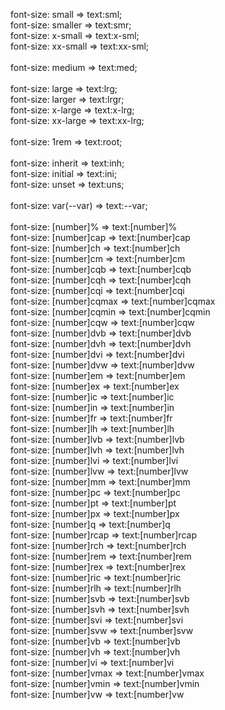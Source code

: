 font-size: small => text:sml;<br>
font-size: smaller => text:smr;<br>
font-size: x-small => text:x-sml;<br>
font-size: xx-small => text:xx-sml;<br>
<br>
font-size: medium => text:med;<br>
<br>
font-size: large => text:lrg;<br>
font-size: larger => text:lrgr;<br>
font-size: x-large => text:x-lrg;<br>
font-size: xx-large => text:xx-lrg;<br>
<br>
font-size: 1rem => text:root;<br>
<br>
font-size: inherit => text:inh;<br>
font-size: initial => text:ini;<br>
font-size: unset => text:uns;<br>
<br>
font-size: var(--var) => text:--var;<br>
<br>
font-size: [number]% => text:[number]%<br>
font-size: [number]cap => text:[number]cap<br>
font-size: [number]ch => text:[number]ch<br>
font-size: [number]cm => text:[number]cm<br>
font-size: [number]cqb => text:[number]cqb<br>
font-size: [number]cqh => text:[number]cqh<br>
font-size: [number]cqi => text:[number]cqi<br>
font-size: [number]cqmax => text:[number]cqmax<br>
font-size: [number]cqmin => text:[number]cqmin<br>
font-size: [number]cqw => text:[number]cqw<br>
font-size: [number]dvb => text:[number]dvb<br>
font-size: [number]dvh => text:[number]dvh<br>
font-size: [number]dvi => text:[number]dvi<br>
font-size: [number]dvw => text:[number]dvw<br>
font-size: [number]em => text:[number]em<br>
font-size: [number]ex => text:[number]ex<br>
font-size: [number]ic => text:[number]ic<br>
font-size: [number]in => text:[number]in<br>
font-size: [number]fr => text:[number]fr<br>
font-size: [number]lh => text:[number]lh<br>
font-size: [number]lvb => text:[number]lvb<br>
font-size: [number]lvh => text:[number]lvh<br>
font-size: [number]lvi => text:[number]lvi<br>
font-size: [number]lvw => text:[number]lvw<br>
font-size: [number]mm => text:[number]mm<br>
font-size: [number]pc => text:[number]pc<br>
font-size: [number]pt => text:[number]pt<br>
font-size: [number]px => text:[number]px<br>
font-size: [number]q => text:[number]q<br>
font-size: [number]rcap => text:[number]rcap<br>
font-size: [number]rch => text:[number]rch<br>
font-size: [number]rem => text:[number]rem<br>
font-size: [number]rex => text:[number]rex<br>
font-size: [number]ric => text:[number]ric<br>
font-size: [number]rlh => text:[number]rlh<br>
font-size: [number]svb => text:[number]svb<br>
font-size: [number]svh => text:[number]svh<br>
font-size: [number]svi => text:[number]svi<br>
font-size: [number]svw => text:[number]svw<br>
font-size: [number]vb => text:[number]vb<br>
font-size: [number]vh => text:[number]vh<br>
font-size: [number]vi => text:[number]vi<br>
font-size: [number]vmax => text:[number]vmax<br>
font-size: [number]vmin => text:[number]vmin<br>
font-size: [number]vw => text:[number]vw<br>
